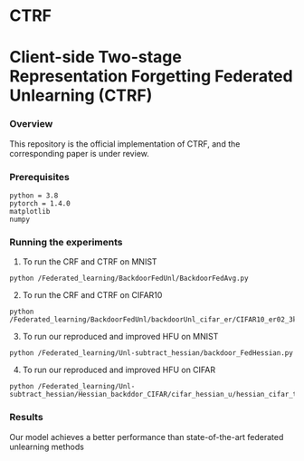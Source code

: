 # CTRF

# Client-side Two-stage Representation Forgetting Federated Unlearning (CTRF)

### Overview
This repository is the official implementation of CTRF, and the corresponding paper is under review.


### Prerequisites

```
python = 3.8
pytorch = 1.4.0
matplotlib
numpy
```

### Running the experiments

1. To run the CRF and CTRF on MNIST
```
python /Federated_learning/BackdoorFedUnl/BackdoorFedAvg.py
```

2. To run the CRF and CTRF on CIFAR10
```
python /Federated_learning/BackdoorFedUnl/backdoorUnl_cifar_er/CIFAR10_er02_3ke.py
```

3. To run our reproduced and improved HFU on MNIST
```
python /Federated_learning/Unl-subtract_hessian/backdoor_FedHessian.py
```

4. To run our reproduced and improved HFU on CIFAR
```
python /Federated_learning/Unl-subtract_hessian/Hessian_backddor_CIFAR/cifar_hessian_u/hessian_cifar_temp.py
```
### Results
Our model achieves a better performance than state-of-the-art federated unlearning methods